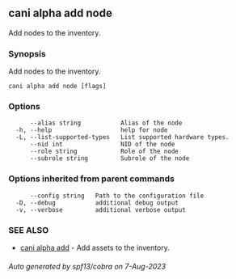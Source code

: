 ## cani alpha add node

Add nodes to the inventory.

### Synopsis

Add nodes to the inventory.

```
cani alpha add node [flags]
```

### Options

```
      --alias string           Alias of the node
  -h, --help                   help for node
  -L, --list-supported-types   List supported hardware types.
      --nid int                NID of the node
      --role string            Role of the node
      --subrole string         Subrole of the node
```

### Options inherited from parent commands

```
      --config string   Path to the configuration file
  -D, --debug           additional debug output
  -v, --verbose         additional verbose output
```

### SEE ALSO

* [cani alpha add](cani_alpha_add.md)	 - Add assets to the inventory.

###### Auto generated by spf13/cobra on 7-Aug-2023

